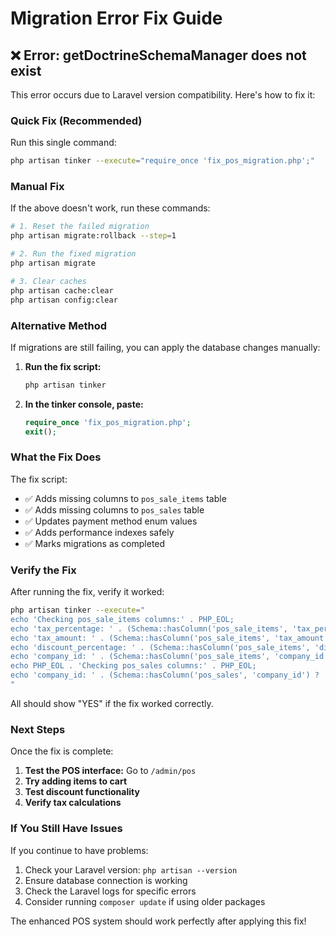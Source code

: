 # Migration Error Fix Guide

## ❌ Error: getDoctrineSchemaManager does not exist

This error occurs due to Laravel version compatibility. Here's how to fix it:

### Quick Fix (Recommended)

Run this single command:

```bash
php artisan tinker --execute="require_once 'fix_pos_migration.php';"
```

### Manual Fix

If the above doesn't work, run these commands:

```bash
# 1. Reset the failed migration
php artisan migrate:rollback --step=1

# 2. Run the fixed migration
php artisan migrate

# 3. Clear caches
php artisan cache:clear
php artisan config:clear
```

### Alternative Method

If migrations are still failing, you can apply the database changes manually:

1. **Run the fix script:**
   ```bash
   php artisan tinker
   ```
   
2. **In the tinker console, paste:**
   ```php
   require_once 'fix_pos_migration.php';
   exit();
   ```

### What the Fix Does

The fix script:
- ✅ Adds missing columns to `pos_sale_items` table
- ✅ Adds missing columns to `pos_sales` table  
- ✅ Updates payment method enum values
- ✅ Adds performance indexes safely
- ✅ Marks migrations as completed

### Verify the Fix

After running the fix, verify it worked:

```bash
php artisan tinker --execute="
echo 'Checking pos_sale_items columns:' . PHP_EOL;
echo 'tax_percentage: ' . (Schema::hasColumn('pos_sale_items', 'tax_percentage') ? 'YES' : 'NO') . PHP_EOL;
echo 'tax_amount: ' . (Schema::hasColumn('pos_sale_items', 'tax_amount') ? 'YES' : 'NO') . PHP_EOL;
echo 'discount_percentage: ' . (Schema::hasColumn('pos_sale_items', 'discount_percentage') ? 'YES' : 'NO') . PHP_EOL;
echo 'company_id: ' . (Schema::hasColumn('pos_sale_items', 'company_id') ? 'YES' : 'NO') . PHP_EOL;
echo PHP_EOL . 'Checking pos_sales columns:' . PHP_EOL;
echo 'company_id: ' . (Schema::hasColumn('pos_sales', 'company_id') ? 'YES' : 'NO') . PHP_EOL;
"
```

All should show "YES" if the fix worked correctly.

### Next Steps

Once the fix is complete:

1. **Test the POS interface:** Go to `/admin/pos`
2. **Try adding items to cart**
3. **Test discount functionality**
4. **Verify tax calculations**

### If You Still Have Issues

If you continue to have problems:

1. Check your Laravel version: `php artisan --version`
2. Ensure database connection is working
3. Check the Laravel logs for specific errors
4. Consider running `composer update` if using older packages

The enhanced POS system should work perfectly after applying this fix!

